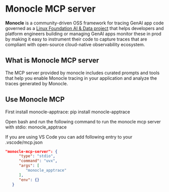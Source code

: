 # Monocle MCP server

**Monocle** is a community-driven OSS framework for tracing GenAI app code governed as a [Linux Foundation AI & Data project](https://lfaidata.foundation/projects/monocle/) that helps developers and platform engineers building or managing GenAI apps monitor these in prod by making it easy to instrument their code to capture traces that are compliant with open-source cloud-native observability ecosystem.

## What is Monocle MCP server
The MCP server provided by monocle includes curated prompts and tools that help you enable Monocle tracing in your application and analyze the traces generated by Monocle.

## Use Monocle MCP

First install monocle-apptrace: pip install monocle-apptrace

Open bash and run the following command to run the monocle mcp server with stdio:
monocle_apptrace

If you are using VS Code you can add following entry to your .vscode/mcp.json

```json
"monocle-mcp-server": {
      "type": "stdio",
      "command": "uvx",
      "args": [
         "monocle_apptrace"
      ],
      "env": {}
   }
```


